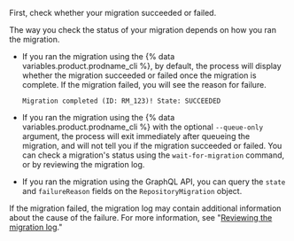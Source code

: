 First, check whether your migration succeeded or failed.

The way you check the status of your migration depends on how you ran the migration.

* If you ran the migration using the {% data variables.product.prodname_cli %}, by default, the process will display whether the migration succeeded or failed once the migration is complete. If the migration failed, you will see the reason for failure.

  ```text
  Migration completed (ID: RM_123)! State: SUCCEEDED
  ```

* If you ran the migration using the {% data variables.product.prodname_cli %} with the optional `--queue-only` argument, the process will exit immediately after queueing the migration, and will not tell you if the migration succeeded or failed. You can check a migration's status using the `wait-for-migration` command, or by reviewing the migration log.
* If you ran the migration using the GraphQL API, you can query the `state` and `failureReason` fields on the `RepositoryMigration` object.

If the migration failed, the migration log may contain additional information about the cause of the failure. For more information, see "[Reviewing the migration log](#reviewing-the-migration-log)."
